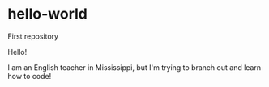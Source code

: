 # hello-world
First repository

Hello!

I am an English teacher in Mississippi, but I'm trying to branch out and learn how to code!

